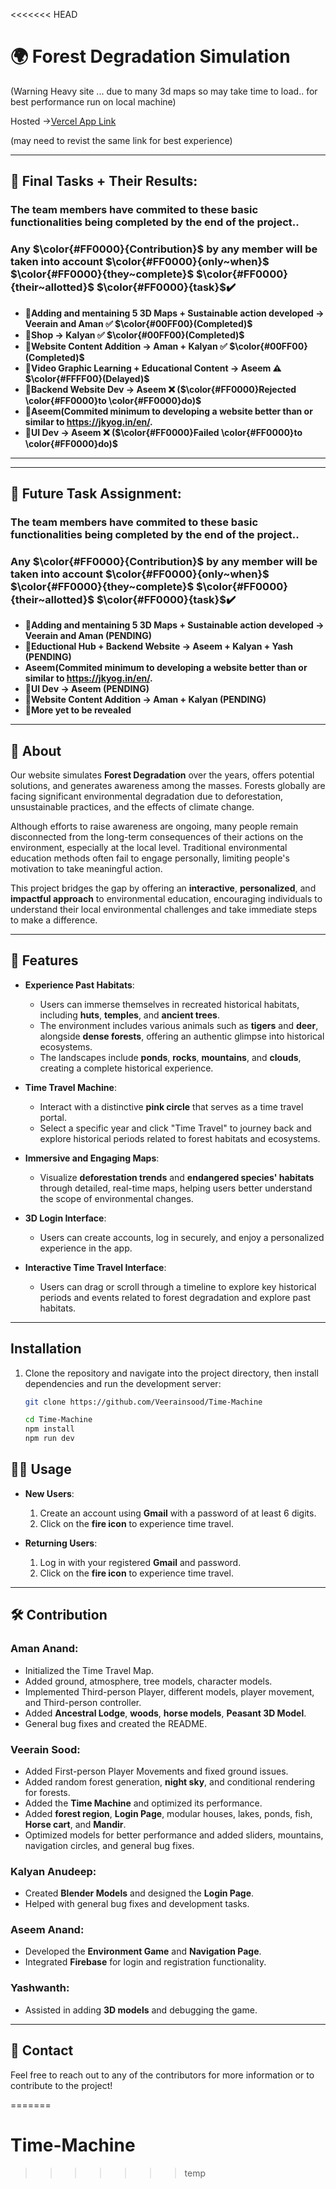 <<<<<<< HEAD
# 🌍 Forest Degradation Simulation

(Warning Heavy site ... due to many 3d maps so may take time to load.. for best performance run on local machine)

Hosted ->[Vercel App Link](https://time-machine-hosting.vercel.app/)

(may need to revist the same link for best experience)


---
## 🎯 Final Tasks + Their Results:
### **The team members have commited to these basic functionalities being completed by the end of the project..**
### **Any $\color{#FF0000}{Contribution}$ by any member will be taken into account $\color{#FF0000}{only~when}$** **$\color{#FF0000}{they~complete}$** **$\color{#FF0000}{their~allotted}$ $\color{#FF0000}{task}$✔️**
- 📌**Adding and mentaining 5 3D Maps + Sustainable action developed -> Veerain and Aman ✅ $\color{#00FF00}(Completed)$** 
- 📌**Shop -> Kalyan ✅ $\color{#00FF00}(Completed)$**
- 📌**Website Content Addition -> Aman + Kalyan ✅ $\color{#00FF00}(Completed)$**
- 📌**Video Graphic Learning + Educational Content -> Aseem ⚠️ $\color{#FFFF00}(Delayed)$**
- 📌**Backend Website Dev -> Aseem ❌ ($\color{#FF0000}Rejected \color{#FF0000}to \color{#FF0000}do)$**
- 📌**Aseem(Commited minimum to developing a website better than or similar to https://jkyog.in/en/.**
- 📌**UI Dev -> Aseem ❌ ($\color{#FF0000}Failed \color{#FF0000}to \color{#FF0000}do)$**
---

---
## 🎯 Future Task Assignment:
### **The team members have commited to these basic functionalities being completed by the end of the project..**
### **Any $\color{#FF0000}{Contribution}$ by any member will be taken into account $\color{#FF0000}{only~when}$** **$\color{#FF0000}{they~complete}$** **$\color{#FF0000}{their~allotted}$ $\color{#FF0000}{task}$✔️**
- 📌**Adding and mentaining 5 3D Maps + Sustainable action developed -> Veerain and Aman (PENDING)**
- 📌**Eductional Hub + Backend Website -> Aseem + Kalyan + Yash (PENDING)**
- **Aseem(Commited minimum to developing a website better than or similar to https://jkyog.in/en/.**
- 📌**UI Dev -> Aseem (PENDING)**
- 📌**Website Content Addition -> Aman + Kalyan (PENDING)**
- 📌**More yet to be revealed**
---

## 📜 About

Our website simulates **Forest Degradation** over the years, offers potential solutions, and generates awareness among the masses. Forests globally are facing significant environmental degradation due to deforestation, unsustainable practices, and the effects of climate change.

Although efforts to raise awareness are ongoing, many people remain disconnected from the long-term consequences of their actions on the environment, especially at the local level. Traditional environmental education methods often fail to engage personally, limiting people's motivation to take meaningful action.

This project bridges the gap by offering an **interactive**, **personalized**, and **impactful approach** to environmental education, encouraging individuals to understand their local environmental challenges and take immediate steps to make a difference.

---

## 🌟 Features

- **Experience Past Habitats**:
  - Users can immerse themselves in recreated historical habitats, including **huts**, **temples**, and **ancient trees**.
  - The environment includes various animals such as **tigers** and **deer**, alongside **dense forests**, offering an authentic glimpse into historical ecosystems.
  - The landscapes include **ponds**, **rocks**, **mountains**, and **clouds**, creating a complete historical experience.

- **Time Travel Machine**:
  - Interact with a distinctive **pink circle** that serves as a time travel portal.
  - Select a specific year and click "Time Travel" to journey back and explore historical periods related to forest habitats and ecosystems.

- **Immersive and Engaging Maps**:
  - Visualize **deforestation trends** and **endangered species' habitats** through detailed, real-time maps, helping users better understand the scope of environmental changes.

- **3D Login Interface**:
  - Users can create accounts, log in securely, and enjoy a personalized experience in the app.

- **Interactive Time Travel Interface**:
  - Users can drag or scroll through a timeline to explore key historical periods and events related to forest degradation and explore past habitats.

---

## Installation

1. Clone the repository and navigate into the project directory, then install dependencies and run the development server:
   ```bash
   git clone https://github.com/Veerainsood/Time-Machine
   ```
   ```bash
   cd Time-Machine
   npm install
   npm run dev

## 🧑‍💻 Usage

- **New Users**:
  1. Create an account using **Gmail** with a password of at least 6 digits.
  2. Click on the **fire icon** to experience time travel.

- **Returning Users**:
  1. Log in with your registered **Gmail** and password.
  2. Click on the **fire icon** to experience time travel.

---

## 🛠️ Contribution

### Aman Anand:
- Initialized the Time Travel Map.
- Added ground, atmosphere, tree models, character models.
- Implemented Third-person Player, different models, player movement, and Third-person controller.
- Added **Ancestral Lodge**, **woods**, **horse models**, **Peasant 3D Model**.
- General bug fixes and created the README.

### Veerain Sood:
- Added First-person Player Movements and fixed ground issues.
- Added random forest generation, **night sky**, and conditional rendering for forests.
- Added the **Time Machine** and optimized its performance.
- Added **forest region**, **Login Page**, modular houses, lakes, ponds, fish, **Horse cart**, and **Mandir**.
- Optimized models for better performance and added sliders, mountains, navigation circles, and general bug fixes.

### Kalyan Anudeep:
- Created **Blender Models** and designed the **Login Page**.
- Helped with general bug fixes and development tasks.

### Aseem Anand:
- Developed the **Environment Game** and **Navigation Page**.
- Integrated **Firebase** for login and registration functionality.

### Yashwanth:
- Assisted in adding **3D models** and debugging the game.

---



## 📧 Contact

Feel free to reach out to any of the contributors for more information or to contribute to the project!


=======
# Time-Machine
>>>>>>> temp
